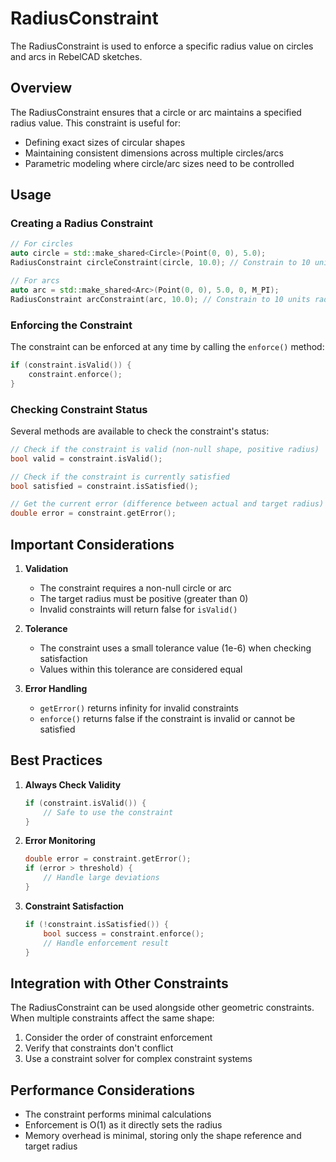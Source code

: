 # RadiusConstraint

The RadiusConstraint is used to enforce a specific radius value on circles and arcs in RebelCAD sketches.

## Overview

The RadiusConstraint ensures that a circle or arc maintains a specified radius value. This constraint is useful for:
- Defining exact sizes of circular shapes
- Maintaining consistent dimensions across multiple circles/arcs
- Parametric modeling where circle/arc sizes need to be controlled

## Usage

### Creating a Radius Constraint

```cpp
// For circles
auto circle = std::make_shared<Circle>(Point(0, 0), 5.0);
RadiusConstraint circleConstraint(circle, 10.0); // Constrain to 10 units radius

// For arcs
auto arc = std::make_shared<Arc>(Point(0, 0), 5.0, 0, M_PI);
RadiusConstraint arcConstraint(arc, 10.0); // Constrain to 10 units radius
```

### Enforcing the Constraint

The constraint can be enforced at any time by calling the `enforce()` method:

```cpp
if (constraint.isValid()) {
    constraint.enforce();
}
```

### Checking Constraint Status

Several methods are available to check the constraint's status:

```cpp
// Check if the constraint is valid (non-null shape, positive radius)
bool valid = constraint.isValid();

// Check if the constraint is currently satisfied
bool satisfied = constraint.isSatisfied();

// Get the current error (difference between actual and target radius)
double error = constraint.getError();
```

## Important Considerations

1. **Validation**
   - The constraint requires a non-null circle or arc
   - The target radius must be positive (greater than 0)
   - Invalid constraints will return false for `isValid()`

2. **Tolerance**
   - The constraint uses a small tolerance value (1e-6) when checking satisfaction
   - Values within this tolerance are considered equal

3. **Error Handling**
   - `getError()` returns infinity for invalid constraints
   - `enforce()` returns false if the constraint is invalid or cannot be satisfied

## Best Practices

1. **Always Check Validity**
   ```cpp
   if (constraint.isValid()) {
       // Safe to use the constraint
   }
   ```

2. **Error Monitoring**
   ```cpp
   double error = constraint.getError();
   if (error > threshold) {
       // Handle large deviations
   }
   ```

3. **Constraint Satisfaction**
   ```cpp
   if (!constraint.isSatisfied()) {
       bool success = constraint.enforce();
       // Handle enforcement result
   }
   ```

## Integration with Other Constraints

The RadiusConstraint can be used alongside other geometric constraints. When multiple constraints affect the same shape:

1. Consider the order of constraint enforcement
2. Verify that constraints don't conflict
3. Use a constraint solver for complex constraint systems

## Performance Considerations

- The constraint performs minimal calculations
- Enforcement is O(1) as it directly sets the radius
- Memory overhead is minimal, storing only the shape reference and target radius
